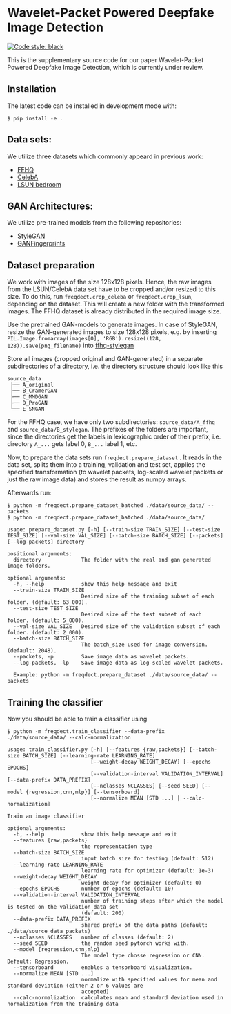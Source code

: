 <!--
<p align="center">
  <img src="docs/source/logo.png" height="150">
</p>
-->

# Wavelet-Packet Powered Deepfake Image Detection

[![Code style: black](https://img.shields.io/badge/code%20style-black-000000.svg)](https://github.com/psf/black)

This is the supplementary source code for our paper
Wavelet-Packet Powered Deepfake Image Detection,
which is currently under review.


## Installation
The latest code can be installed in development mode with:
```shell
$ pip install -e .
```

## Data sets:
We utilize three datasets which commonly appeard in previous work:
-  [FFHQ](https://github.com/NVlabs/ffhq-dataset)
-  [CelebA](http://mmlab.ie.cuhk.edu.hk/projects/CelebA.html)
-  [LSUN bedroom](https://github.com/fyu/lsun)

## GAN Architectures:
We utilize pre-trained models from the following repositories:
-  [StyleGAN](https://github.com/NVlabs/stylegan)
-  [GANFingerprints](https://github.com/ningyu1991/GANFingerprints)

## Dataset preparation
We work with images of the size 128x128 pixels. Hence, the raw images from the LSUN/CelebA data set have to be cropped and/or resized to this size. To do this, run `freqdect.crop_celeba` or `freqdect.crop_lsun`, depending on the dataset. This will create a new folder with the transformed images. The FFHQ dataset is already distributed in the required image size.

Use the pretrained GAN-models to generate images.
In case of StyleGAN, resize the GAN-generated images to size 128x128 pixels, e.g. by inserting
``` PIL.Image.fromarray(images[0], 'RGB').resize((128, 128)).save(png_filename)```
into 
[ffhq-stylegan](https://github.com/NVlabs/stylegan/blob/03563d18a0cf8d67d897cc61e44479267968716b/pretrained_example.py)

Store all images (cropped original and GAN-generated) in a separate subdirectories of a directory, i.e. the directory structure should look like this
```
source_data
 ├── A_original
 ├── B_CramerGAN
 ├── C_MMDGAN
 ├── D_ProGAN
 └── E_SNGAN
```
For the FFHQ case, we have only two subdirectories: `source_data/A_ffhq` and `source_data/B_stylegan`. The prefixes of the folders are important, since the directories get the labels in lexicographic order of their prefix, i.e. directory `A_...` gets label 0, `B_...` label 1, etc.

Now, to prepare the data sets run `freqdect.prepare_dataset` . It reads in the data set, splits them into a training, validation and test set, applies the specified transformation (to wavelet packets, log-scaled wavelet packets or just the raw image data) and stores the result as numpy arrays.

Afterwards run:
```shell
$ python -m freqdect.prepare_dataset_batched ./data/source_data/ --packets
$ python -m freqdect.prepare_dataset_batched ./data/source_data/

usage: prepare_dataset.py [-h] [--train-size TRAIN_SIZE] [--test-size TEST_SIZE] [--val-size VAL_SIZE] [--batch-size BATCH_SIZE] [--packets] [--log-packets] directory

positional arguments:
  directory             The folder with the real and gan generated image folders.

optional arguments:
  -h, --help            show this help message and exit
  --train-size TRAIN_SIZE
                        Desired size of the training subset of each folder. (default: 63_000).
  --test-size TEST_SIZE
                        Desired size of the test subset of each folder. (default: 5_000).
  --val-size VAL_SIZE   Desired size of the validation subset of each folder. (default: 2_000).
  --batch-size BATCH_SIZE
                        The batch_size used for image conversion. (default: 2048).
  --packets, -p         Save image data as wavelet packets.
  --log-packets, -lp    Save image data as log-scaled wavelet packets.

  Example: python -m freqdect.prepare_dataset ./data/source_data/ --packets
```

## Training the classifier
Now you should be able to train a classifier using
```shell
$ python -m freqdect.train_classifier --data-prefix ./data/source_data/ --calc-normalization
```

```
usage: train_classifier.py [-h] [--features {raw,packets}] [--batch-size BATCH_SIZE] [--learning-rate LEARNING_RATE]
                           [--weight-decay WEIGHT_DECAY] [--epochs EPOCHS]
                           [--validation-interval VALIDATION_INTERVAL] [--data-prefix DATA_PREFIX]
                           [--nclasses NCLASSES] [--seed SEED] [--model {regression,cnn,mlp}] [--tensorboard]
                           [--normalize MEAN [STD ...] | --calc-normalization]

Train an image classifier

optional arguments:
  -h, --help            show this help message and exit
  --features {raw,packets}
                        the representation type
  --batch-size BATCH_SIZE
                        input batch size for testing (default: 512)
  --learning-rate LEARNING_RATE
                        learning rate for optimizer (default: 1e-3)
  --weight-decay WEIGHT_DECAY
                        weight decay for optimizer (default: 0)
  --epochs EPOCHS       number of epochs (default: 10)
  --validation-interval VALIDATION_INTERVAL
                        number of training steps after which the model is tested on the validation data set
                        (default: 200)
  --data-prefix DATA_PREFIX
                        shared prefix of the data paths (default: ./data/source_data_packets)
  --nclasses NCLASSES   number of classes (default: 2)
  --seed SEED           the random seed pytorch works with.
  --model {regression,cnn,mlp}
                        The model type chosse regression or CNN. Default: Regression.
  --tensorboard         enables a tensorboard visualization.
  --normalize MEAN [STD ...]
                        normalize with specified values for mean and standard deviation (either 2 or 6 values are
                        accepted)
  --calc-normalization  calculates mean and standard deviation used in normalization from the training data
```
